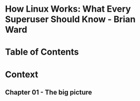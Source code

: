 # How Linux Works: What Every Superuser Should Know - Brian Ward

Table of Contents
=================

# Context

## Chapter 01 - The big picture
